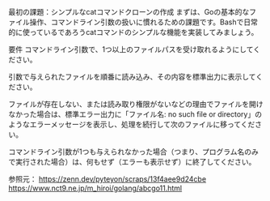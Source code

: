 最初の課題：シンプルなcatコマンドクローンの作成
まずは、Goの基本的なファイル操作、コマンドライン引数の扱いに慣れるための課題です。Bashで日常的に使っているであろうcatコマンドのシンプルな機能を実装してみましょう。

要件
コマンドライン引数で、1つ以上のファイルパスを受け取れるようにしてください。

引数で与えられたファイルを順番に読み込み、その内容を標準出力に表示してください。

ファイルが存在しない、または読み取り権限がないなどの理由でファイルを開けなかった場合は、標準エラー出力に「ファイル名: no such file or directory」のようなエラーメッセージを表示し、処理を続行して次のファイルに移ってください。

コマンドライン引数が1つも与えられなかった場合（つまり、プログラム名のみで実行された場合）は、何もせず（エラーも表示せず）に終了してください。

参照元：
https://zenn.dev/pyteyon/scraps/13f4aee9d24cbe
https://www.nct9.ne.jp/m_hiroi/golang/abcgo11.html